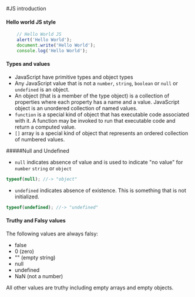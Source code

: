 #JS introduction

#### <a name='b1'>Hello world JS style</a>
```javascript
    // Hello World JS
    alert('Hello World');
    document.write('Hello World');
    console.log('Hello World');
```
#### <a name='b2'>Types and values</a>
* JavaScript have primitive types and object types
* Any JavaScript value that is not a `number`, `string`, `boolean` or `null` or `undefined` is an object. 
* An object (that is a member of the type object) is a collection of properties where each property has a name and a value.
JavaScript object is an unordered collection of named values.
* `function` is a special kind of object that has executable code associated with it. 
A function may be invoked to run that executable code and return a computed value.
* `[]` array is a special kind of object that represents an ordered collection of numbered values.

#####<a name='b201'>Null and Undefined</a>

* `null` indicates absence of value and is used to indicate "no value" for `number` `string` or `object` 
```javascript
typeof(null); //-> "object"
```
* `undefined` indicates absence of existence. This is something that is not initialized.
```javascript
typeof(undefined); //-> "undefined"
```

#### <a name='b3'>Truthy and Falsy values</a>

The following values are always falsy:

* false
* 0 (zero)
* "" (empty string)
* null
* undefined
* NaN (not a number) 

All other values are truthy including empty arrays and empty objects.
